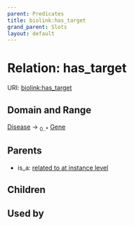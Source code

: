 ```yaml
---
parent: Predicates
title: biolink:has_target
grand_parent: Slots
layout: default
---
```


# Relation: has_target




URI: [biolink:has_target](https://w3id.org/biolink/has_target)

## Domain and Range

[Disease](Disease.md) ->  <sub>0..\*</sub> [Gene](Gene.md)

## Parents

 *  is_a: [related to at instance level](related_to_at_instance_level.md)

## Children


## Used by


